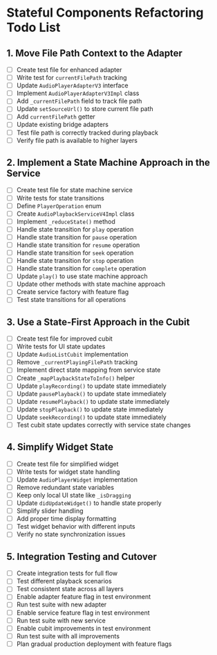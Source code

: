 # Stateful Components Refactoring Todo List

## 1. Move File Path Context to the Adapter

- [ ] Create test file for enhanced adapter
- [ ] Write test for `currentFilePath` tracking
- [ ] Update `AudioPlayerAdapterV3` interface
- [ ] Implement `AudioPlayerAdapterV3Impl` class
- [ ] Add `_currentFilePath` field to track file path
- [ ] Update `setSourceUrl()` to store current file path
- [ ] Add `currentFilePath` getter
- [ ] Update existing bridge adapters
- [ ] Test file path is correctly tracked during playback
- [ ] Verify file path is available to higher layers

## 2. Implement a State Machine Approach in the Service

- [ ] Create test file for state machine service
- [ ] Write tests for state transitions
- [ ] Define `PlayerOperation` enum
- [ ] Create `AudioPlaybackServiceV4Impl` class
- [ ] Implement `_reduceState()` method
- [ ] Handle state transition for `play` operation
- [ ] Handle state transition for `pause` operation
- [ ] Handle state transition for `resume` operation
- [ ] Handle state transition for `seek` operation
- [ ] Handle state transition for `stop` operation
- [ ] Handle state transition for `complete` operation
- [ ] Update `play()` to use state machine approach
- [ ] Update other methods with state machine approach
- [ ] Create service factory with feature flag
- [ ] Test state transitions for all operations

## 3. Use a State-First Approach in the Cubit

- [ ] Create test file for improved cubit
- [ ] Write tests for UI state updates
- [ ] Update `AudioListCubit` implementation
- [ ] Remove `_currentPlayingFilePath` tracking
- [ ] Implement direct state mapping from service state
- [ ] Create `_mapPlaybackStateToInfo()` helper
- [ ] Update `playRecording()` to update state immediately
- [ ] Update `pausePlayback()` to update state immediately
- [ ] Update `resumePlayback()` to update state immediately
- [ ] Update `stopPlayback()` to update state immediately
- [ ] Update `seekRecording()` to update state immediately
- [ ] Test cubit state updates correctly with service state changes

## 4. Simplify Widget State

- [ ] Create test file for simplified widget
- [ ] Write tests for widget state handling
- [ ] Update `AudioPlayerWidget` implementation
- [ ] Remove redundant state variables
- [ ] Keep only local UI state like `_isDragging`
- [ ] Update `didUpdateWidget()` to handle state properly
- [ ] Simplify slider handling
- [ ] Add proper time display formatting
- [ ] Test widget behavior with different inputs
- [ ] Verify no state synchronization issues

## 5. Integration Testing and Cutover

- [ ] Create integration tests for full flow
- [ ] Test different playback scenarios
- [ ] Test consistent state across all layers
- [ ] Enable adapter feature flag in test environment
- [ ] Run test suite with new adapter
- [ ] Enable service feature flag in test environment
- [ ] Run test suite with new service
- [ ] Enable cubit improvements in test environment
- [ ] Run test suite with all improvements
- [ ] Plan gradual production deployment with feature flags 